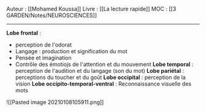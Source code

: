 Auteur : [[Mohamed Koussa]]
Livre : [[La lecture rapide]]
MOC : [[3 GARDEN/Notes/NEUROSCIENCES]]
 
***

**Lobe frontal** : 
- perception de l'odorat
- Langage : production et signification du mot
- Pensée et imagination
- Contrôle des émotiojs de l'attention et du mouvement
**Lobe temporal** : perception de l'audition et du langage (son du mot)
**Lobe pariétal** : perceptions du toucher et du goût
**Lobe occipital** : perception de la vision
**Lobe occipito-temporal-ventral** : Reconnaissance visuelle des mots

![[Pasted image 20210108105911.png]]